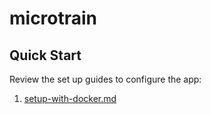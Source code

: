 # microtrain

## Quick Start

Review the set up guides to configure the app:

1. [setup-with-docker.md](setup-with-docker.md)
